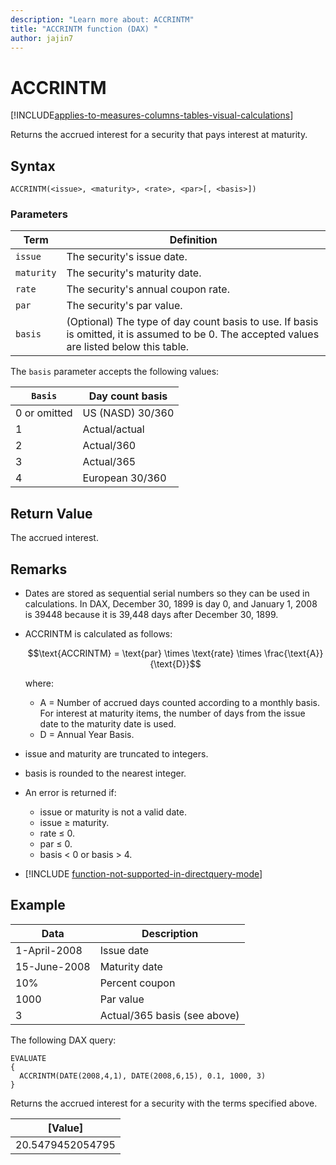 ```yaml
---
description: "Learn more about: ACCRINTM"
title: "ACCRINTM function (DAX) "
author: jajin7
---
```


# ACCRINTM

[!INCLUDE[applies-to-measures-columns-tables-visual-calculations](includes/applies-to-measures-columns-tables-visual-calculations.md)]

Returns the accrued interest for a security that pays interest at maturity.

## Syntax

```dax
ACCRINTM(<issue>, <maturity>, <rate>, <par>[, <basis>])
```

### Parameters

|Term|Definition|
|--------|--------------|
|`issue`|The security's issue date.|
|`maturity`|The security's maturity date.|
|`rate`|The security's annual coupon rate.|
|`par`|The security's par value.|
|`basis`|(Optional) The type of day count basis to use. If basis is omitted, it is assumed to be 0. The accepted values are listed below this table.|

The `basis` parameter accepts the following values:

| `Basis`    | **Day count basis** |
| ------------ | ------------------- |
| 0 or omitted | US (NASD) 30/360    |
| 1            | Actual/actual       |
| 2            | Actual/360          |
| 3            | Actual/365          |
| 4            | European 30/360     |

## Return Value

The accrued interest.

## Remarks

- Dates are stored as sequential serial numbers so they can be used in calculations. In DAX, December 30, 1899 is day 0, and January 1, 2008 is 39448 because it is 39,448 days after December 30, 1899.

- ACCRINTM is calculated as follows:

  $$\text{ACCRINTM} = \text{par} \times \text{rate} \times \frac{\text{A}}{\text{D}}$$

  where:

  - $\text{A}$ = Number of accrued days counted according to a monthly basis. For interest at maturity items, the number of days from the issue date to the maturity date is used.
  - $\text{D}$ = Annual Year Basis.

- issue and maturity are truncated to integers.

- basis is rounded to the nearest integer.

- An error is returned if:
  - issue or maturity is not a valid date.
  - issue ≥ maturity.
  - rate ≤ 0.
  - par ≤ 0.
  - basis < 0 or basis > 4.

- [!INCLUDE [function-not-supported-in-directquery-mode](includes/function-not-supported-in-directquery-mode.md)]

## Example

| **Data**     | **Description**              |
| ------------ | ---------------------------- |
| 1-April-2008 | Issue date                   |
| 15-June-2008 | Maturity date                |
| 10%          | Percent coupon               |
| 1000         | Par value                    |
| 3            | Actual/365 basis (see above) |

The following DAX query:

```dax
EVALUATE
{
  ACCRINTM(DATE(2008,4,1), DATE(2008,6,15), 0.1, 1000, 3)
}
```

Returns the accrued interest for a security with the terms specified above.

| **[Value]**    |
| ---------------- |
| 20.5479452054795 |
